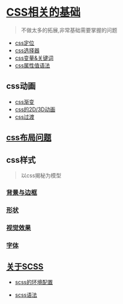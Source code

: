 # [CSS相关的基础](css基础/css.md)

>不做太多的拓展,非常基础需要掌握的问题

* [css定位](css基础/定位.md)
* [css选择器](css基础/css选择器.md)
* [css变量&关键词](css基础/css变量&全局关键字.md)
* [css属性值语法](css基础/css属性值语法.md)

## css动画

* [css渐变](./css动画/渐变.md)
* [css的2D/3D动画](./css动画/CSS动画2D-3D.md)
* [css过渡](css动画/CSS过渡.md)

## [css布局问题](css布局/css布局.md)

## css样式

>以css揭秘为模型

### [背景与边框](css样式/背景与边框/背景和边框.md)

### [形状](css样式/形状/形状.md)

### [视觉效果](css样式/视觉效果/视觉效果.md)

### [字体](css样式/字体/css字体.md)

## [关于SCSS](scss/1、相关介绍.md)

* [scss的环境配置](scss/2、环境配置.md)

* [scss语法](scss/3、scss语法.md)
